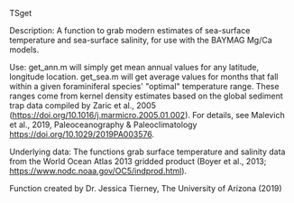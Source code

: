 TSget

Description:
A function to grab modern estimates of sea-surface temperature and sea-surface salinity, for use with the BAYMAG Mg/Ca models.

Use: get_ann.m will simply get mean annual values for any latitude, longitude location. get_sea.m will get average values for months that fall within a given foraminiferal species' "optimal" temperature range. These ranges come from kernel density estimates based on the global sediment trap data compiled by Zaric et al., 2005 (https://doi.org/10.1016/j.marmicro.2005.01.002). For details, see Malevich et al., 2019, Paleoceanography & Paleoclimatology https://doi.org/10.1029/2019PA003576.

Underlying data: The functions grab surface temperature and salinity data from the World Ocean Atlas 2013 gridded product (Boyer et al., 2013; https://www.nodc.noaa.gov/OC5/indprod.html).

Function created by Dr. Jessica Tierney, The University of Arizona (2019)



